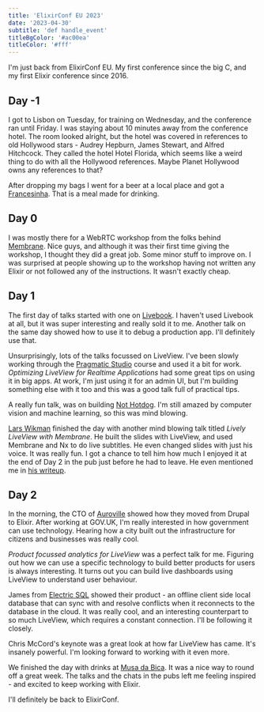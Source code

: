 ```yaml
---
title: 'ElixirConf EU 2023'
date: '2023-04-30'
subtitle: 'def handle_event'
titleBgColor: '#ac00ea'
titleColor: '#fff'
---
```


I'm just back from ElixirConf EU. My first conference since the big C, and my first Elixir conference since 2016.

## Day -1

I got to Lisbon on Tuesday, for training on Wednesday, and the conference ran until Friday. I was staying about 10 minutes away from the conference hotel. The room looked alright, but the hotel was covered in references to old Hollywood stars - Audrey Hepburn, James Stewart, and Alfred Hitchcock. They called the hotel Hotel Florida, which seems like a weird thing to do with all the Hollywood references. Maybe Planet Hollywood owns any references to that?

After dropping my bags I went for a beer at a local place and got a [Francesinha](https://en.wikipedia.org/wiki/Francesinha). That is a meal made for drinking.

## Day 0

I was mostly there for a WebRTC workshop from the folks behind [Membrane](https://membrane.stream/). Nice guys, and although it was their first time giving the workshop, I thought they did a great job. Some minor stuff to improve on. I was surprised at people showing up to the workshop having not written any Elixir or not followed any of the instructions. It wasn't exactly cheap.

## Day 1

The first day of talks started with one on [Livebook](https://livebook.dev/). I haven't used Livebook at all, but it was super interesting and really sold it to me. Another talk on the same day showed how to use it to debug a production app. I'll definitely use that.

Unsurprisingly, lots of the talks focussed on LiveView. I've been slowly working through the [Pragmatic Studio](https://pragmaticstudio.com/phoenix-liveview) course and used it a bit for work. _Optimizing LiveView for Realtime Applications_ had some great tips on using it in big apps. At work, I'm just using it for an admin UI, but I'm building something else with it too and this was a good talk full of practical tips.

A really fun talk, was on building [Not Hotdog](https://www.youtube.com/watch?v=vIci3C4JkL0). I'm still amazed by computer vision and machine learning, so this was mind blowing.

[Lars Wikman](https://underjord.io/) finished the day with another mind blowing talk titled _Lively LiveView with Membrane_. He built the slides with LiveView, and used Membrane and Nx to do live subtitles. He even changed slides with just his voice. It was really fun. I got a chance to tell him how much I enjoyed it at the end of Day 2 in the pub just before he had to leave. He even mentioned me in [his writeup](https://underjord.io/elixirconf-eu-2023-lisbon.html).

## Day 2

In the morning, the CTO of [Auroville](https://en.wikipedia.org/wiki/Auroville) showed how they moved from Drupal to Elixir. After working at GOV.UK, I'm really interested in how government can use technology. Hearing how a city built out the infrastructure for citizens and businesses was really cool.

_Product focussed analytics for LiveView_ was a perfect talk for me. Figuring out how we can use a specific technology to build better products for users is always interesting. It turns out you can build live dashboards using LiveView to understand user behaviour.

James from [Electric SQL](https://electric-sql.com/) showed their product - an offline client side local database that can sync with and resolve conflicts when it reconnects to the database in the cloud. It was really cool, and an interesting counterpart to so much LiveView, which requires a constant connection. I'll be following it closely.

Chris McCord's keynote was a great look at how far LiveView has came. It's insanely powerful. I'm looking forward to working with it even more.

We finished the day with drinks at [Musa da Bica](https://goo.gl/maps/z36Eo6foMdaBLy897). It was a nice way to round off a great week. The talks and the chats in the pubs left me feeling inspired - and excited to keep working with Elixir.

I'll definitely be back to ElixirConf.
